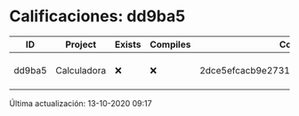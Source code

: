 # Calificaciones: dd9ba5
|ID|Project|Exists|Compiles|CommitHash|CommitDate|CheckDate|Comments|
|-|-|-|-|-|-|-|-|
|dd9ba5|Calculadora|❌|❌|2dce5efcacb9e273148d66bd3c8fab4d8c9d80e7|12-10-2020 17:31:53|13-10-2020 09:17:13|NULL|

Última actualización: 13-10-2020 09:17